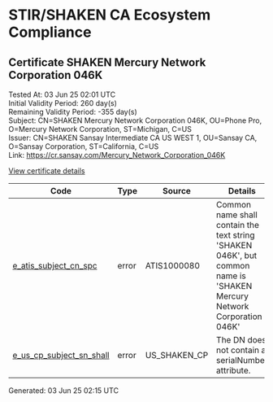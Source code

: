 # STIR/SHAKEN CA Ecosystem Compliance

## Certificate SHAKEN Mercury Network Corporation 046K

Tested At: 03 Jun 25 02:01 UTC\
Initial Validity Period: 260 day(s)\
Remaining Validity Period: -355 day(s)\
Subject: CN=SHAKEN Mercury Network Corporation 046K, OU=Phone Pro, O=Mercury Network Corporation, ST=Michigan, C=US\
Issuer: CN=SHAKEN Sansay Intermediate CA US WEST 1, OU=Sansay CA, O=Sansay Corporation, ST=California, C=US\
Link: https://cr.sansay.com/Mercury_Network_Corporation_046K

[View certificate details](https://x509.io/?cert=MIIC8DCCApegAwIBAgIUQpx8cHEeOCDwuOHerm%2FzJiJkgfswCgYIKoZIzj0EAwIwgYUxCzAJBgNVBAYTAlVTMRMwEQYDVQQIDApDYWxpZm9ybmlhMRswGQYDVQQKDBJTYW5zYXkgQ29ycG9yYXRpb24xEjAQBgNVBAsMCVNhbnNheSBDQTEwMC4GA1UEAwwnU0hBS0VOIFNhbnNheSBJbnRlcm1lZGlhdGUgQ0EgVVMgV0VTVCAxMB4XDTIzMDkyNjIwNTE0N1oXDTI0MDYxMjIwNTE0N1owgYwxCzAJBgNVBAYTAlVTMREwDwYDVQQIDAhNaWNoaWdhbjEkMCIGA1UECgwbTWVyY3VyeSBOZXR3b3JrIENvcnBvcmF0aW9uMRIwEAYDVQQLDAlQaG9uZSBQcm8xMDAuBgNVBAMMJ1NIQUtFTiBNZXJjdXJ5IE5ldHdvcmsgQ29ycG9yYXRpb24gMDQ2SzBZMBMGByqGSM49AgEGCCqGSM49AwEHA0IABPn8NRdOlPWC3n9MzWlIG%2BqByjQPygbtsohO5qvDKcZoK2kUY7ypc8HnMPZoKxFQVL0AvD1%2BPYZaQ2F7utDZzbOjgdswgdgwFgYIKwYBBQUHARoECjAIoAYWBDA0NkswFwYDVR0gBBAwDjAMBgpghkgBhv8JAQEDMB0GA1UdDgQWBBRTKTydMPyyo2qm9OcjR5bIBmzZBjAfBgNVHSMEGDAWgBSs05P1Q0PMCr5FWBcTfZJ83MMBRjBHBgNVHR8EQDA%2BMDygOqA4hjZodHRwczovL2F1dGhlbnRpY2F0ZS1hcGkuaWNvbmVjdGl2LmNvbS9kb3dubG9hZC92MS9jcmwwDAYDVR0TAQH%2FBAIwADAOBgNVHQ8BAf8EBAMCB4AwCgYIKoZIzj0EAwIDRwAwRAIgEU7yImYrPVW%2BKxECZYLvqhnnF8h5kx0XHCDVP9hRrtoCIFugeNqP3wxrYxbPNNFQVb9IknUKsBGlRpR52%2Br46wN1)

| Code | Type | Source | Details |
|------|------|--------|---------|
| [e_atis_subject_cn_spc](../../ISSUES/e_atis_subject_cn_spc/README.md) | error | ATIS1000080 | Common name shall contain the text string 'SHAKEN 046K', but common name is 'SHAKEN Mercury Network Corporation 046K' |
| [e_us_cp_subject_sn_shall](../../ISSUES/e_us_cp_subject_sn_shall/README.md) | error | US_SHAKEN_CP | The DN does not contain a serialNumber attribute. |


Generated: 03 Jun 25 02:15 UTC